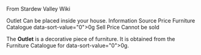 From Stardew Valley Wiki

Outlet Can be placed inside your house. Information Source Price Furniture Catalogue data-sort-value="0"&gt;0g Sell Price Cannot be sold

The **Outlet** is a decorative piece of furniture. It is obtained from the Furniture Catalogue for data-sort-value="0"&gt;0g.